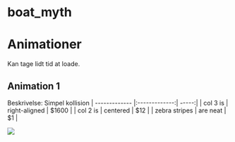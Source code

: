 # boat_myth



# Animationer
Kan tage lidt tid at loade.

## Animation 1
Beskrivelse: Simpel kollision
| ------------- |:-------------:| -----:|
| col 3 is      | right-aligned | $1600 |
| col 2 is      | centered      |   $12 |
| zebra stripes | are neat      |    $1 |


![](article/figures/aniC1.gif)
